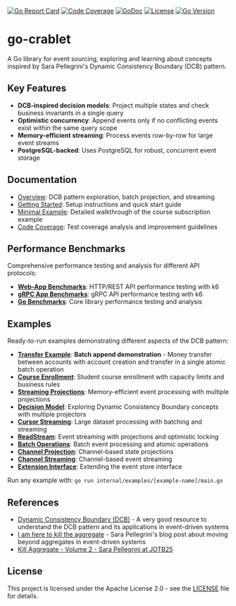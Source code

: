 [![Go Report Card](https://goreportcard.com/badge/github.com/rodolfodpk/go-crablet)](https://goreportcard.com/report/github.com/rodolfodpk/go-crablet)
[![Code Coverage](https://img.shields.io/badge/code%20coverage-86.7%25-green?logo=go)](https://github.com/rodolfodpk/go-crablet/actions/workflows/coverage.yml)
[![GoDoc](https://godoc.org/github.com/rodolfodpk/go-crablet?status.svg)](https://godoc.org/github.com/rodolfodpk/go-crablet)
[![License](https://img.shields.io/github/license/rodolfodpk/go-crablet)](https://github.com/rodolfodpk/go-crablet/blob/main/LICENSE)
[![Go Version](https://img.shields.io/github/go-mod/go-version/rodolfodpk/go-crablet)](https://github.com/rodolfodpk/go-crablet/blob/main/go.mod)

# go-crablet

A Go library for event sourcing, exploring and learning about concepts inspired by Sara Pellegrini's Dynamic Consistency Boundary (DCB) pattern. 

## Key Features

- **DCB-inspired decision models**: Project multiple states and check business invariants in a single query
- **Optimistic concurrency**: Append events only if no conflicting events exist within the same query scope
- **Memory-efficient streaming**: Process events row-by-row for large event streams
- **PostgreSQL-backed**: Uses PostgreSQL for robust, concurrent event storage

## Documentation
- [Overview](docs/overview.md): DCB pattern exploration, batch projection, and streaming
- [Getting Started](docs/getting-started.md): Setup instructions and quick start guide
- [Minimal Example](docs/minimal-example.md): Detailed walkthrough of the course subscription example
- [Code Coverage](docs/code-coverage.md): Test coverage analysis and improvement guidelines

## Performance Benchmarks

Comprehensive performance testing and analysis for different API protocols:

- **[Web-App Benchmarks](internal/web-app/BENCHMARK.md)**: HTTP/REST API performance testing with k6
- **[gRPC App Benchmarks](internal/grpc-app/BENCHMARK.md)**: gRPC API performance testing with k6
- **[Go Benchmarks](internal/benchmarks/README.md)**: Core library performance testing and analysis

## Examples

Ready-to-run examples demonstrating different aspects of the DCB pattern:

- **[Transfer Example](internal/examples/transfer/main.go)**: **Batch append demonstration** - Money transfer between accounts with account creation and transfer in a single atomic batch operation
- **[Course Enrollment](internal/examples/enrollment/main.go)**: Student course enrollment with capacity limits and business rules
- **[Streaming Projections](internal/examples/streaming_projection/main.go)**: Memory-efficient event processing with multiple projections
- **[Decision Model](internal/examples/decision_model/main.go)**: Exploring Dynamic Consistency Boundary concepts with multiple projectors
- **[Cursor Streaming](internal/examples/cursor_streaming/main.go)**: Large dataset processing with batching and streaming
- **[ReadStream](internal/examples/readstream/main.go)**: Event streaming with projections and optimistic locking
- **[Batch Operations](internal/examples/batch/main.go)**: Batch event processing and atomic operations
- **[Channel Projection](internal/examples/channel_projection/main.go)**: Channel-based state projections
- **[Channel Streaming](internal/examples/channel_streaming/main.go)**: Channel-based event streaming
- **[Extension Interface](internal/examples/extension_interface/main.go)**: Extending the event store interface

Run any example with: `go run internal/examples/[example-name]/main.go`

## References

- [Dynamic Consistency Boundary (DCB)](https://dcb.events/) - A very good resource to understand the DCB pattern and its applications in event-driven systems
- [I am here to kill the aggregate](https://sara.event-thinking.io/2023/04/kill-aggregate-chapter-1-I-am-here-to-kill-the-aggregate.html) - Sara Pellegrini's blog post about moving beyond aggregates in event-driven systems
- [Kill Aggregate - Volume 2 - Sara Pellegrini at JOTB25](https://www.youtube.com/watch?v=AQ5fk4D3u9I)

## License

This project is licensed under the Apache License 2.0 - see the [LICENSE](LICENSE) file for details.